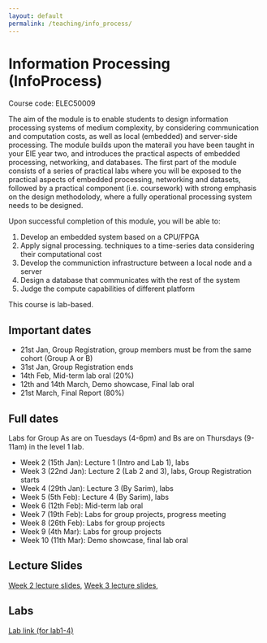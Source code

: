 ```yaml
---
layout: default
permalink: /teaching/info_process/
---
```


# Information Processing (InfoProcess)

Course code: ELEC50009

The aim of the module is to enable students to design information processing systems of medium complexity, by considering communication and computation costs, as well as local (embedded) and server-side processing. The module builds upon the materail you have been taught in your EIE year two, and introduces the practical aspects of embedded processing, networking, and databases. The first part of the module consists of a series of practical labs where you will be exposed to the practical aspects of embedded processing, networking and datasets, followed by a practical component (i.e. coursework) with strong emphasis on the design methodolody, where a fully operational processing system needs to be designed.

Upon successful completion of this module, you will be able to:

1. Develop an embedded system based on a CPU/FPGA
2. Apply signal processing. techniques to a time-series data considering their computational cost
3. Develop the communiction infrastructure between a local node and a server
4. Design a database that communicates with the rest of the system
5. Judge the compute capabilities of different platform

This course is lab-based.

## Important dates

- 21st Jan, Group Registration, group members must be from the same cohort (Group A or B)
- 31st Jan, Group Registration ends
- 14th Feb, Mid-term lab oral (20%)
- 12th and 14th March, Demo showcase, Final lab oral
- 21st March, Final Report (80%)


## Full dates

Labs for Group As are on Tuesdays (4-6pm) and Bs are on Thursdays (9-11am) in the level 1 lab.

- Week 2 (15th Jan): Lecture 1 (Intro and Lab 1), labs
- Week 3 (22nd Jan): Lecture 2 (Lab 2 and 3), labs, Group Registration starts
- Week 4 (29th Jan): Lecture 3 (By Sarim), labs
- Week 5 (5th Feb): Lecture 4 (By Sarim), labs
- Week 6 (12th Feb): Mid-term lab oral
- Week 7 (19th Feb): Labs for group projects, progress meeting
- Week 8 (26th Feb): Labs for group projects
- Week 9 (4th Mar): Labs for group projects
- Week 10 (11th Mar): Demo showcase, final lab oral

## Lecture Slides

<a href="../../assets/pdf/ip/week2.pdf">Week 2 lecture slides</a>,
<a href="../../assets/pdf/ip/week3.pdf">Week 3 lecture slides</a>,

## Labs

[Lab link (for lab1-4)](https://github.com/Aaron-Zhao123/ELEC50009)

